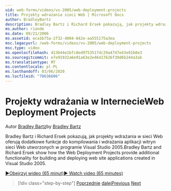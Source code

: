 ```yaml
---
uid: web-forms/videos/vs-2005/web-deployment-projects
title: Projekty wdrażania sieci Web | Microsoft Docs
author: BradleyBartz
description: Bradley Bartz i Richard Ersek pokazują, jak projekty wdrażania w sieci Web oferują dodatkowe funkcje do kompilowania i wdrażania aplikacji witryny sieci Web...
ms.author: riande
ms.date: 09/21/2006
ms.assetid: eca1b75a-2f32-4004-842e-aa555175a3ea
msc.legacyurl: /web-forms/videos/vs-2005/web-deployment-projects
msc.type: video
ms.openlocfilehash: 413644e1bfc8ed9753517dc29a4747e43e91b8e3
ms.sourcegitcommit: e7e91932a6e91a63e2e46417626f39d6b244a3ab
ms.translationtype: MT
ms.contentlocale: pl-PL
ms.lasthandoff: 03/06/2020
ms.locfileid: "78636606"
---
```

# <a name="web-deployment-projects"></a><span data-ttu-id="af474-103">Projekty wdrażania w Internecie</span><span class="sxs-lookup"><span data-stu-id="af474-103">Web Deployment Projects</span></span>

<span data-ttu-id="af474-104">Autor [Bradley Bartz](https://github.com/BradleyBartz)</span><span class="sxs-lookup"><span data-stu-id="af474-104">by [Bradley Bartz](https://github.com/BradleyBartz)</span></span>

<span data-ttu-id="af474-105">Bradley Bartz i Richard Ersek pokazują, jak projekty wdrażania w sieci Web oferują dodatkowe funkcje do kompilowania i wdrażania aplikacji witryn sieci Web utworzonych w programie Visual Studio 2005.</span><span class="sxs-lookup"><span data-stu-id="af474-105">Bradley Bartz and Richard Ersek show how the Web Deployment Projects provide additional functionality for building and deploying web site applications created in Visual Studio 2005.</span></span>

[<span data-ttu-id="af474-106">&#9654;Obejrzyj wideo (65 minut)</span><span class="sxs-lookup"><span data-stu-id="af474-106">&#9654; Watch video (65 minutes)</span></span>](https://channel9.msdn.com/Blogs/ASP-NET-Site-Videos/web-deployment-projects)

> [!div class="step-by-step"]
> <span data-ttu-id="af474-107">[Poprzednie](how-do-i-enable-code-coverage-and-profiling-in-production-applications.md)
> [dalej](web-application-projects-web-deployment-projects.md)</span><span class="sxs-lookup"><span data-stu-id="af474-107">[Previous](how-do-i-enable-code-coverage-and-profiling-in-production-applications.md)
[Next](web-application-projects-web-deployment-projects.md)</span></span>

